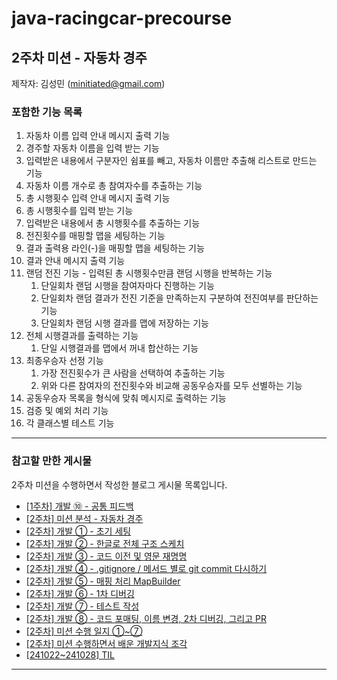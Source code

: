 # java-racingcar-precourse

## 2주차 미션 - 자동차 경주

제작자: 김성민 (minitiated@gmail.com)

### 포함한 기능 목록
1. 자동차 이름 입력 안내 메시지 출력 기능
2. 경주할 자동차 이름을 입력 받는 기능
3. 입력받은 내용에서 구분자인 쉼표를 빼고, 자동차 이름만 추출해 리스트로 만드는 기능
4. 자동차 이름 개수로 총 참여자수를 추출하는 기능
5. 총 시행횟수 입력 안내 메시지 출력 기능
6. 총 시행횟수를 입력 받는 기능
7. 입력받은 내용에서 총 시행횟수를 추출하는 기능
8. 전진횟수를 매핑할 맵을 세팅하는 기능
9. 결과 출력용 라인(-)을 매핑할 맵을 세팅하는 기능
10. 결과 안내 메시지 출력 기능
11. 랜덤 전진 기능 - 입력된 총 시행횟수만큼 랜덤 시행을 반복하는 기능
    1. 단일회차 랜덤 시행을 참여자마다 진행하는 기능
    2. 단일회차 랜덤 결과가 전진 기준을 만족하는지 구분하여 전진여부를 판단하는 기능
    3. 단일회차 랜덤 시행 결과를 맵에 저장하는 기능
12. 전체 시행결과를 출력하는 기능
    1. 단일 시행결과를 맵에서 꺼내 합산하는 기능
13. 최종우승자 선정 기능
    1. 가장 전진횟수가 큰 사람을 선택하여 추출하는 기능
    2. 위와 다른 참여자의 전진횟수와 비교해 공동우승자를 모두 선별하는 기능
14. 공동우승자 목록을 형식에 맞춰 메시지로 출력하는 기능
15. 검증 및 예외 처리 기능
16. 각 클래스별 테스트 기능
---
### 참고할 만한 게시물
2주차 미션을 수행하면서 작성한 블로그 게시물 목록입니다.
- [[1주차] 개발 ⑩ - 공통 피드백](https://minitiated.tistory.com/60)
- [[2주차] 미션 분석 - 자동차 경주](https://minitiated.tistory.com/54)
- [[2주차] 개발 ① - 초기 세팅](https://minitiated.tistory.com/55)
- [[2주차] 개발 ② - 한글로 전체 구조 스케치](https://minitiated.tistory.com/59)
- [[2주차] 개발 ③ - 코드 이전 및 영문 재명명](https://minitiated.tistory.com/61)
- [[2주차] 개발 ④ - .gitignore / 메서드 별로 git commit 다시하기](https://minitiated.tistory.com/69)
- [[2주차] 개발 ⑤ - 매핑 처리 MapBuilder](https://minitiated.tistory.com/72)
- [[2주차] 개발 ⑥ - 1차 디버깅](https://minitiated.tistory.com/73)
- [[2주차] 개발 ⑦ - 테스트 작성](https://minitiated.tistory.com/74)
- [[2주차] 개발 ⑧ - 코드 포매팅, 이름 변경, 2차 디버깅, 그리고 PR](https://minitiated.tistory.com/77)
- [[2주차] 미션 수행 일지 ①~⑦](https://minitiated.tistory.com/category/%EC%9A%B0%ED%85%8C%EC%BD%94%207%EA%B8%B0%20%ED%94%84%EB%A6%AC%EC%BD%94%EC%8A%A4/%EB%AF%B8%EC%85%98%20%EC%88%98%ED%96%89%20%EC%9D%BC%EC%A7%80)
- [[2주차] 미션 수행하면서 배운 개발지식 조각](https://minitiated.tistory.com/category/%EA%B0%9C%EB%B0%9C%EC%A7%80%EC%8B%9D%20%EC%A1%B0%EA%B0%81)
- [[241022~241028] TIL](https://minitiated.tistory.com/category/Today%20I%20Learned/2024%EB%85%84%204%EB%B6%84%EA%B8%B0)
---